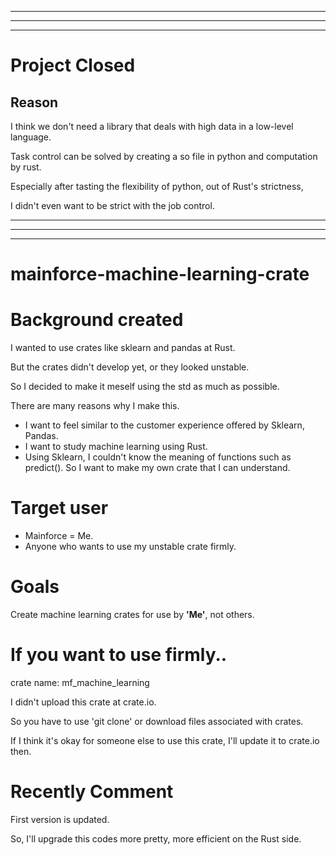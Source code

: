 ***
***
***

# Project Closed

## Reason

I think we don't need a library that deals with high data in a low-level language.

Task control can be solved by creating a so file in python and computation by rust.

Especially after tasting the flexibility of python, out of Rust's strictness,

I didn't even want to be strict with the job control.

***
***
***

# mainforce-machine-learning-crate
# Background created

I wanted to use crates like sklearn and pandas at Rust.

But the crates didn't develop yet, or they looked unstable.

So I decided to make it meself using the std as much as possible.

There are many reasons why I make this.

- I want to feel similar to the customer experience offered by Sklearn, Pandas.
- I want to study machine learning using Rust.
- Using Sklearn, I couldn't know the meaning of functions such as predict(). So I want to make my own crate that I can understand.

# Target user

- Mainforce = Me.
- Anyone who wants to use my unstable crate firmly.

# Goals

Create machine learning crates for use by **'Me'**, not others.

# If you want to use firmly..
crate name: mf_machine_learning

I didn't upload this crate at crate.io.

So you have to use 'git clone' or download files associated with crates.

If I think it's okay for someone else to use this crate, I'll update it to crate.io then.

# Recently Comment
First version is updated.

So, I'll upgrade this codes more pretty, more efficient on the Rust side.
